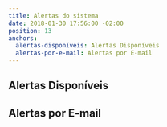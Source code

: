 ```yaml
---
title: Alertas do sistema
date: 2018-01-30 17:56:00 -02:00
position: 13
anchors:
  alertas-disponíveis: Alertas Disponíveis
  alertas-por-e-mail: Alertas por E-mail
---
```


## Alertas Disponíveis

## Alertas por E-mail